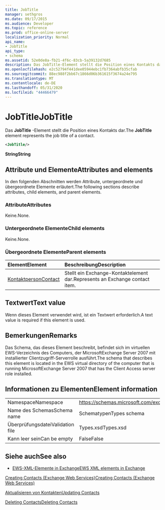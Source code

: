 ```yaml
---
title: JobTitle
manager: sethgros
ms.date: 09/17/2015
ms.audience: Developer
ms.topic: reference
ms.prod: office-online-server
localization_priority: Normal
api_name:
- JobTitle
api_type:
- schema
ms.assetid: 52e0de8a-fb21-4f6c-83cb-5a39132d7685
description: Das JobTitle-Element stellt die Position eines Kontakts dar.
ms.openlocfilehash: e2c52794f441dee05944ebc1fb7364abfb35cfab
ms.sourcegitcommit: 88ec988f2bb67c1866d06b361615f3674a24e795
ms.translationtype: MT
ms.contentlocale: de-DE
ms.lasthandoff: 05/31/2020
ms.locfileid: "44466479"
---
```

# <a name="jobtitle"></a><span data-ttu-id="c1f49-103">JobTitle</span><span class="sxs-lookup"><span data-stu-id="c1f49-103">JobTitle</span></span>

<span data-ttu-id="c1f49-104">Das **JobTitle** -Element stellt die Position eines Kontakts dar.</span><span class="sxs-lookup"><span data-stu-id="c1f49-104">The **JobTitle** element represents the job title of a contact.</span></span> 
  
```xml
<JobTitle/>
```

 <span data-ttu-id="c1f49-105">**String**</span><span class="sxs-lookup"><span data-stu-id="c1f49-105">**String**</span></span>
## <a name="attributes-and-elements"></a><span data-ttu-id="c1f49-106">Attribute und Elemente</span><span class="sxs-lookup"><span data-stu-id="c1f49-106">Attributes and elements</span></span>

<span data-ttu-id="c1f49-107">In den folgenden Abschnitten werden Attribute, untergeordnete und übergeordnete Elemente erläutert.</span><span class="sxs-lookup"><span data-stu-id="c1f49-107">The following sections describe attributes, child elements, and parent elements.</span></span>
  
### <a name="attributes"></a><span data-ttu-id="c1f49-108">Attribute</span><span class="sxs-lookup"><span data-stu-id="c1f49-108">Attributes</span></span>

<span data-ttu-id="c1f49-109">Keine.</span><span class="sxs-lookup"><span data-stu-id="c1f49-109">None.</span></span>
  
### <a name="child-elements"></a><span data-ttu-id="c1f49-110">Untergeordnete Elemente</span><span class="sxs-lookup"><span data-stu-id="c1f49-110">Child elements</span></span>

<span data-ttu-id="c1f49-111">Keine.</span><span class="sxs-lookup"><span data-stu-id="c1f49-111">None.</span></span>
  
### <a name="parent-elements"></a><span data-ttu-id="c1f49-112">Übergeordnete Elemente</span><span class="sxs-lookup"><span data-stu-id="c1f49-112">Parent elements</span></span>

|<span data-ttu-id="c1f49-113">**Element**</span><span class="sxs-lookup"><span data-stu-id="c1f49-113">**Element**</span></span>|<span data-ttu-id="c1f49-114">**Beschreibung**</span><span class="sxs-lookup"><span data-stu-id="c1f49-114">**Description**</span></span>|
|:-----|:-----|
|[<span data-ttu-id="c1f49-115">Kontaktperson</span><span class="sxs-lookup"><span data-stu-id="c1f49-115">Contact</span></span>](contact.md) <br/> |<span data-ttu-id="c1f49-116">Stellt ein Exchange-Kontaktelement dar.</span><span class="sxs-lookup"><span data-stu-id="c1f49-116">Represents an Exchange contact item.</span></span>  <br/> |
   
## <a name="text-value"></a><span data-ttu-id="c1f49-117">Textwert</span><span class="sxs-lookup"><span data-stu-id="c1f49-117">Text value</span></span>

<span data-ttu-id="c1f49-118">Wenn dieses Element verwendet wird, ist ein Textwert erforderlich.</span><span class="sxs-lookup"><span data-stu-id="c1f49-118">A text value is required if this element is used.</span></span>
  
## <a name="remarks"></a><span data-ttu-id="c1f49-119">Bemerkungen</span><span class="sxs-lookup"><span data-stu-id="c1f49-119">Remarks</span></span>

<span data-ttu-id="c1f49-120">Das Schema, das dieses Element beschreibt, befindet sich im virtuellen EWS-Verzeichnis des Computers, der MicrosoftExchange Server 2007 mit installierter Clientzugriff-Serverrolle ausführt.</span><span class="sxs-lookup"><span data-stu-id="c1f49-120">The schema that describes this element is located in the EWS virtual directory of the computer that is running MicrosoftExchange Server 2007 that has the Client Access server role installed.</span></span>
  
## <a name="element-information"></a><span data-ttu-id="c1f49-121">Informationen zu Elementen</span><span class="sxs-lookup"><span data-stu-id="c1f49-121">Element information</span></span>

|||
|:-----|:-----|
|<span data-ttu-id="c1f49-122">Namespace</span><span class="sxs-lookup"><span data-stu-id="c1f49-122">Namespace</span></span>  <br/> |https://schemas.microsoft.com/exchange/services/2006/types  <br/> |
|<span data-ttu-id="c1f49-123">Name des Schemas</span><span class="sxs-lookup"><span data-stu-id="c1f49-123">Schema name</span></span>  <br/> |<span data-ttu-id="c1f49-124">Schematypen</span><span class="sxs-lookup"><span data-stu-id="c1f49-124">Types schema</span></span>  <br/> |
|<span data-ttu-id="c1f49-125">Überprüfungsdatei</span><span class="sxs-lookup"><span data-stu-id="c1f49-125">Validation file</span></span>  <br/> |<span data-ttu-id="c1f49-126">Types.xsd</span><span class="sxs-lookup"><span data-stu-id="c1f49-126">Types.xsd</span></span>  <br/> |
|<span data-ttu-id="c1f49-127">Kann leer sein</span><span class="sxs-lookup"><span data-stu-id="c1f49-127">Can be empty</span></span>  <br/> |<span data-ttu-id="c1f49-128">False</span><span class="sxs-lookup"><span data-stu-id="c1f49-128">False</span></span>  <br/> |
   
## <a name="see-also"></a><span data-ttu-id="c1f49-129">Siehe auch</span><span class="sxs-lookup"><span data-stu-id="c1f49-129">See also</span></span>



- [<span data-ttu-id="c1f49-130">EWS-XML-Elemente in Exchange</span><span class="sxs-lookup"><span data-stu-id="c1f49-130">EWS XML elements in Exchange</span></span>](ews-xml-elements-in-exchange.md)


[<span data-ttu-id="c1f49-131">Creating Contacts (Exchange Web Services)</span><span class="sxs-lookup"><span data-stu-id="c1f49-131">Creating Contacts (Exchange Web Services)</span></span>](https://msdn.microsoft.com/library/4845917e-70d1-481c-bbd7-011ec6571789%28Office.15%29.aspx)
  
[<span data-ttu-id="c1f49-132">Aktualisieren von Kontakten</span><span class="sxs-lookup"><span data-stu-id="c1f49-132">Updating Contacts</span></span>](https://msdn.microsoft.com/library/9a865953-b94a-4229-b632-2dee433314be%28Office.15%29.aspx)
  
[<span data-ttu-id="c1f49-133">Deleting Contacts</span><span class="sxs-lookup"><span data-stu-id="c1f49-133">Deleting Contacts</span></span>](https://msdn.microsoft.com/library/fcc3dc84-cd3e-455e-a1a7-ae6921c9b588%28Office.15%29.aspx)

